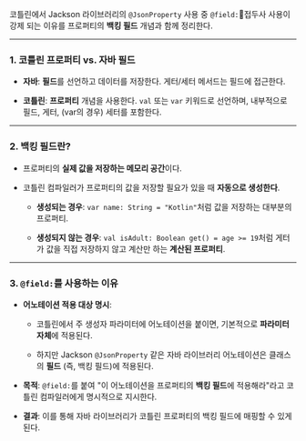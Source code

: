 코틀린에서  Jackson 라이브러리의 `@JsonProperty` 사용 중 `@field:`접두사 사용이 강제 되는 이유를 프로퍼티의 **백킹 필드** 개념과 함께 정리한다.

---

### 1. 코틀린 프로퍼티 vs. 자바 필드
	
- **자바**: **필드**를 선언하고 데이터를 저장한다. 게터/세터 메서드는 필드에 접근한다.
	
- **코틀린**: **프로퍼티** 개념을 사용한다. `val` 또는 `var` 키워드로 선언하며, 내부적으로 필드, 게터, (var의 경우) 세터를 포함한다.

---

### 2. 백킹 필드란?

- 프로퍼티의 **실제 값을 저장하는 메모리 공간**이다.

- 코틀린 컴파일러가 프로퍼티의 값을 저장할 필요가 있을 때 **자동으로 생성한다**.
	
	- **생성되는 경우**: `var name: String = "Kotlin"`처럼 값을 저장하는 대부분의 프로퍼티.
	
    - **생성되지 않는 경우**: `val isAdult: Boolean get() = age >= 19`처럼 게터가 값을 직접 저장하지 않고 계산만 하는 **계산된 프로퍼티**.

---

### 3. `@field:`를 사용하는 이유

- **어노테이션 적용 대상 명시**:
    
    - 코틀린에서 주 생성자 파라미터에 어노테이션을 붙이면, 기본적으로 **파라미터 자체**에 적용된다.
        
    - 하지만 Jackson `@JsonProperty` 같은 자바 라이브러리 어노테이션은 클래스의 **필드** (즉, 백킹 필드)에 적용된다.
        
- **목적**: `@field:`를 붙여 "이 어노테이션을 프로퍼티의 **백킹 필드**에 적용해라"라고 코틀린 컴파일러에게 명시적으로 지시한다.
    
- **결과**: 이를 통해 자바 라이브러리가 코틀린 프로퍼티의 백킹 필드에 매핑할 수 있게 된다.
